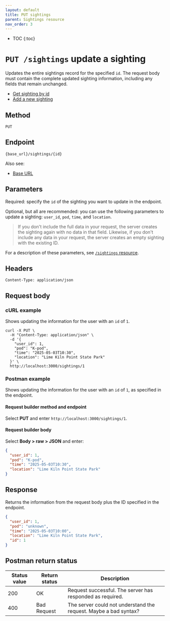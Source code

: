 ```yaml
---
layout: default
title: PUT sightings
parent: Sightings resource
nav_order: 3
---
```


- TOC
{:toc}

# `PUT /sightings` update a sighting

Updates the entire sightings record for the specified `id`. The request body must contain the complete updated sighting information, including any fields that remain unchanged.

- [Get sighting by id](./sightings-get.md)
- [Add a new sighting](./sightings-post.md)

## Method

`PUT`

## Endpoint

`{base_url}/sightings/{id}`

Also see:

* [Base URL](../base-url.md)

## Parameters

Required: specify the `id` of the sighting you want to update in the endpoint.

Optional, but all are recommended: you can use the following parameters to update a sighting: `user_id`, `pod`, `time`, and `location`. 

> If you don't include the full data in your request, the server creates the sighting again with no data in that field. Likewise, if you don't include any data in your request, the server creates an empty sighting with the existing ID.

For a description of these parameters, see [`/sightings` resource](./sightings-resource.md#parameters).

## Headers

`Content-Type: application/json`

## Request body

### cURL example

Shows updating the information for the user with an `id` of `1`.

```shell
curl -X PUT \
  -H "Content-Type: application/json" \
  -d '{
    "user_id": 1,
    "pod": "K-pod",
    "time": "2025-05-03T10:30",
    "location": "Lime Kiln Point State Park"
  }' \
  http://localhost:3000/sightings/1
```

### Postman example

Shows updating the information for the user with an `id` of `1`, as specified in the endpoint.

#### Request builder method and endpoint

Select **PUT** and enter `http://localhost:3000/sightings/1`.

#### Request builder body

Select **Body > raw > JSON** and enter:

```json
{
  "user_id": 1,
  "pod": "K-pod",
  "time": "2025-05-03T10:30",
  "location": "Lime Kiln Point State Park"
}
```

## Response

Returns the information from the request body plus the ID specified in the endpoint.

```json
{
  "user_id": 1,
  "pod": "unknown",
  "time": "2025-05-03T10:00",
  "location": "Lime Kiln Point State Park",
  "id": 1
}
```

## Postman return status

| Status value | Return status | Description                                                  |
| ------------ | ------------- | ------------------------------------------------------------ |
| 200          | OK            | Request successful. The server has responded as required.    |
| 400          | Bad Request   | The server could not understand the request. Maybe a bad syntax? |
